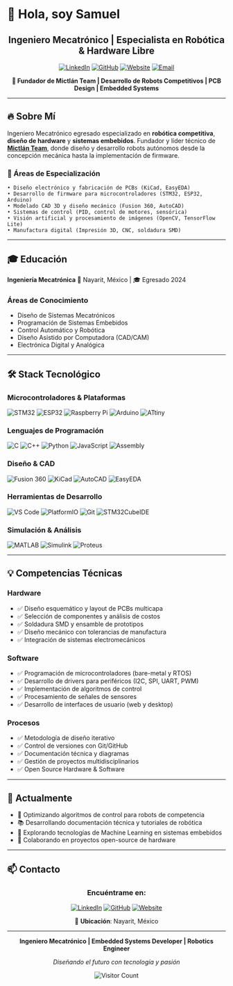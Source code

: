 # 👋 Hola, soy Samuel

<div align="center">

  ## Ingeniero Mecatrónico | Especialista en Robótica & Hardware Libre

  [![LinkedIn](https://img.shields.io/badge/LinkedIn-0077B5?style=for-the-badge&logo=linkedin&logoColor=white)](https://www.linkedin.com/in/safloresmo)
  [![GitHub](https://img.shields.io/badge/GitHub-181717?style=for-the-badge&logo=github&logoColor=white)](https://github.com/safloresmo)
  [![Website](https://img.shields.io/badge/Website-FF6B00?style=for-the-badge&logo=google-chrome&logoColor=white)](https://www.mictlanteam.com/)
  [![Email](https://img.shields.io/badge/Email-D14836?style=for-the-badge&logo=gmail&logoColor=white)](mailto:contacto@mictlanteam.com)

  **🤖 Fundador de Mictlán Team | Desarrollo de Robots Competitivos | PCB Design | Embedded Systems**

</div>

---

## 🔥 Sobre Mí

Ingeniero Mecatrónico egresado especializado en **robótica competitiva**, **diseño de hardware** y **sistemas embebidos**. Fundador y líder técnico de **[Mictlán Team](https://github.com/MictlanTeam)**, donde diseño y desarrollo robots autónomos desde la concepción mecánica hasta la implementación de firmware.

### 💼 Áreas de Especialización

```
• Diseño electrónico y fabricación de PCBs (KiCad, EasyEDA)
• Desarrollo de firmware para microcontroladores (STM32, ESP32, Arduino)
• Modelado CAD 3D y diseño mecánico (Fusion 360, AutoCAD)
• Sistemas de control (PID, control de motores, sensórica)
• Visión artificial y procesamiento de imágenes (OpenCV, TensorFlow Lite)
• Manufactura digital (Impresión 3D, CNC, soldadura SMD)
```

---

## 🎓 Educación

**Ingeniería Mecatrónica**
📍 Nayarit, México | 🎓 Egresado 2024

### Áreas de Conocimiento
- Diseño de Sistemas Mecatrónicos
- Programación de Sistemas Embebidos
- Control Automático y Robótica
- Diseño Asistido por Computadora (CAD/CAM)
- Electrónica Digital y Analógica

---

## 🛠️ Stack Tecnológico

### Microcontroladores & Plataformas
![STM32](https://img.shields.io/badge/-STM32-03234B?style=flat-square&logo=stmicroelectronics&logoColor=white)
![ESP32](https://img.shields.io/badge/-ESP32-000000?style=flat-square&logo=espressif&logoColor=white)
![Raspberry Pi](https://img.shields.io/badge/-Raspberry%20Pi-C51A4A?style=flat-square&logo=Raspberry-Pi)
![Arduino](https://img.shields.io/badge/-Arduino-00979D?style=flat-square&logo=Arduino&logoColor=white)
![ATtiny](https://img.shields.io/badge/-ATtiny-00979D?style=flat-square&logo=arduino&logoColor=white)

### Lenguajes de Programación
![C](https://img.shields.io/badge/-C-A8B9CC?style=flat-square&logo=c&logoColor=white)
![C++](https://img.shields.io/badge/-C++-00599C?style=flat-square&logo=c%2B%2B&logoColor=white)
![Python](https://img.shields.io/badge/-Python-3776AB?style=flat-square&logo=Python&logoColor=white)
![JavaScript](https://img.shields.io/badge/-JavaScript-F7DF1E?style=flat-square&logo=javascript&logoColor=black)
![Assembly](https://img.shields.io/badge/-Assembly-654FF0?style=flat-square&logo=assembly&logoColor=white)

### Diseño & CAD
![Fusion 360](https://img.shields.io/badge/-Fusion%20360-FF6B00?style=flat-square&logo=autodesk&logoColor=white)
![KiCad](https://img.shields.io/badge/-KiCad-314CB0?style=flat-square&logo=kicad&logoColor=white)
![AutoCAD](https://img.shields.io/badge/-AutoCAD-0696D7?style=flat-square&logo=autodesk&logoColor=white)
![EasyEDA](https://img.shields.io/badge/-EasyEDA-5588FF?style=flat-square&logo=easyeda&logoColor=white)

### Herramientas de Desarrollo
![VS Code](https://img.shields.io/badge/-VS%20Code-007ACC?style=flat-square&logo=visual-studio-code&logoColor=white)
![PlatformIO](https://img.shields.io/badge/-PlatformIO-FF7F00?style=flat-square&logo=platformio&logoColor=white)
![Git](https://img.shields.io/badge/-Git-F05032?style=flat-square&logo=git&logoColor=white)
![STM32CubeIDE](https://img.shields.io/badge/-STM32CubeIDE-03234B?style=flat-square&logo=stmicroelectronics&logoColor=white)

### Simulación & Análisis
![MATLAB](https://img.shields.io/badge/-MATLAB-0076A8?style=flat-square&logo=mathworks&logoColor=white)
![Simulink](https://img.shields.io/badge/-Simulink-0076A8?style=flat-square&logo=mathworks&logoColor=white)
![Proteus](https://img.shields.io/badge/-Proteus-1C79B5?style=flat-square&logo=proteus&logoColor=white)

---

## 💡 Competencias Técnicas

### Hardware
- ✅ Diseño esquemático y layout de PCBs multicapa
- ✅ Selección de componentes y análisis de costos
- ✅ Soldadura SMD y ensamble de prototipos
- ✅ Diseño mecánico con tolerancias de manufactura
- ✅ Integración de sistemas electromecánicos

### Software
- ✅ Programación de microcontroladores (bare-metal y RTOS)
- ✅ Desarrollo de drivers para periféricos (I2C, SPI, UART, PWM)
- ✅ Implementación de algoritmos de control
- ✅ Procesamiento de señales de sensores
- ✅ Desarrollo de interfaces de usuario (web y desktop)

### Procesos
- ✅ Metodología de diseño iterativo
- ✅ Control de versiones con Git/GitHub
- ✅ Documentación técnica y diagramas
- ✅ Gestión de proyectos multidisciplinarios
- ✅ Open Source Hardware & Software

---

## 🎯 Actualmente

- 🔨 Optimizando algoritmos de control para robots de competencia
- 📚 Desarrollando documentación técnica y tutoriales de robótica
- 🌱 Explorando tecnologías de Machine Learning en sistemas embebidos
- 🤝 Colaborando en proyectos open-source de hardware

---

## 📫 Contacto

<div align="center">

### Encuéntrame en:

[![LinkedIn](https://img.shields.io/badge/LinkedIn-safloresmo-0077B5?style=for-the-badge&logo=linkedin&logoColor=white)](https://www.linkedin.com/in/safloresmo)
[![GitHub](https://img.shields.io/badge/GitHub-safloresmo-181717?style=for-the-badge&logo=github&logoColor=white)](https://github.com/safloresmo)
[![Website](https://img.shields.io/badge/Website-mictlanteam.com-FF6B00?style=for-the-badge&logo=google-chrome&logoColor=white)](https://www.mictlanteam.com/)

📍 **Ubicación**: Nayarit, México

</div>

---

<div align="center">

**Ingeniero Mecatrónico | Embedded Systems Developer | Robotics Engineer**

*Diseñando el futuro con tecnología y pasión*

![Visitor Count](https://visitor-badge.laobi.icu/badge?page_id=safloresmo.safloresmo)

</div>
